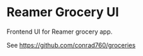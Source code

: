 # Reamer Grocery UI

Frontend UI for Reamer grocery app.

See https://github.com/conrad760/groceries
